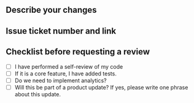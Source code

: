 ## Describe your changes

## Issue ticket number and link

## Checklist before requesting a review
- [ ] I have performed a self-review of my code
- [ ] If it is a core feature, I have added tests.
- [ ] Do we need to implement analytics?
- [ ] Will this be part of a product update? If yes, please write one phrase about this update.